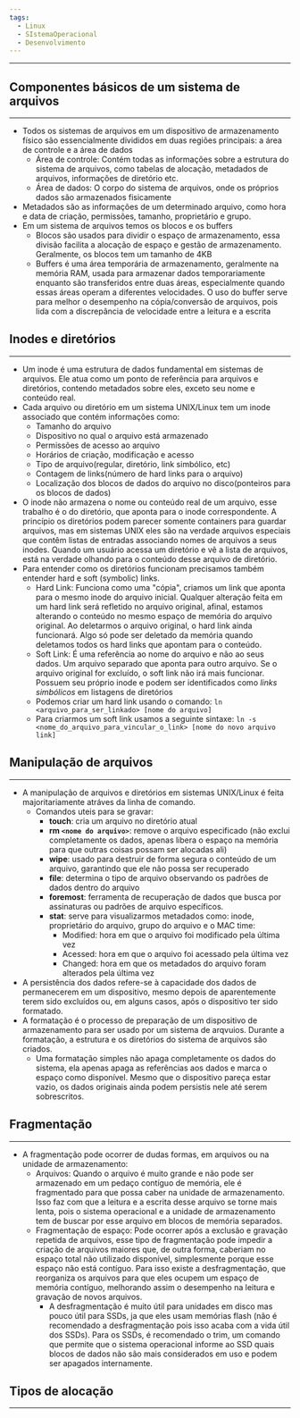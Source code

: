 ```yaml
---
tags:
  - Linux
  - SIstemaOperacional
  - Desenvolvimento
---
```

---

## Componentes básicos de um sistema de arquivos
---
- Todos os sistemas de arquivos em um dispositivo de armazenamento físico são essencialmente divididos em duas regiões principais: a área de controle e a área de dados
	- Área de controle: Contém todas as informações sobre a estrutura do sistema de arquivos, como tabelas de alocação, metadados de arquivos, informações de diretório etc.
	- Área de dados: O corpo do sistema de arquivos, onde os próprios dados são armazenados fisicamente
- Metadados são as informações de um determinado arquivo, como hora e data de criação, permissões, tamanho, proprietário e grupo.
- Em um sistema de arquivos temos os blocos e os buffers
	- Blocos são usados para dividir o espaço de armazenamento, essa divisão facilita a alocação de espaço e gestão de armazenamento. Geralmente, os blocos tem um tamanho de 4KB
	- Buffers é uma área temporária de armazenamento, geralmente na memória RAM, usada para armazenar dados temporariamente enquanto são transferidos entre duas áreas, especialmente quando essas áreas operam a diferentes velocidades. O uso do buffer serve para melhor o desempenho na cópia/conversão de arquivos, pois lida com a discrepância de velocidade entre a leitura e a escrita

## Inodes e diretórios
---

- Um inode é uma estrutura de dados fundamental em sistemas de arquivos. Ele atua como um ponto de referência para arquivos e diretórios, contendo metadados sobre eles, exceto seu nome e conteúdo real.
- Cada arquivo ou diretório em um sistema UNIX/Linux tem um inode associado que contém informações como:
	- Tamanho do arquivo
	- Dispositivo no qual o arquivo está armazenado
	- Permissões de acesso ao arquivo
	- Horários de criação, modificação e acesso
	- Tipo de arquivo(regular, diretório, link simbólico, etc)
	- Contagem de links(número de hard links para o arquivo)
	- Localização dos blocos de dados do arquivo no disco(ponteiros para os blocos de dados)
- O inode não armazena o nome ou conteúdo real de um arquivo, esse trabalho é o do diretório, que aponta para o inode correspondente. A princípio os diretórios podem parecer somente containers para guardar arquivos, mas em sistemas UNIX eles são na verdade arquivos especiais que contêm listas de entradas associando nomes de arquivos a seus inodes. Quando um usuário acessa um diretório e vê a lista de arquivos, está na verdade olhando para o conteúdo desse arquivo de diretório.
- Para entender como os diretórios funcionam precisamos também entender hard e soft (symbolic) links.
	- Hard Link: Funciona como uma "cópia", criamos um link que aponta para o mesmo inode do arquivo inicial. Qualquer alteração feita em um hard link será refletido no arquivo original, afinal, estamos alterando o conteúdo no mesmo espaço de memória do arquivo original. Ao deletarmos o arquivo original, o hard link ainda funcionará. Algo só pode ser deletado da memória quando deletamos todos os hard links que apontam para o conteúdo.
	- Soft Link: É uma referência ao nome do arquivo e não ao seus dados. Um arquivo separado que aponta para outro arquivo. Se o arquivo original for excluído, o soft link não irá mais funcionar. Possuem seu próprio inode e podem ser identificados como *links simbólicos* em listagens de diretórios
	- Podemos criar um hard link usando o comando: `ln <arquivo_para_ser_linkado> [nome do arquivo]`
	- Para criarmos um soft link usamos a seguinte sintaxe: ```ln -s <nome_do_arquivo_para_vincular_o_link> [nome do novo arquivo link]```
## Manipulação de arquivos
---

- A manipulação de arquivos e diretórios em sistemas UNIX/Linux é feita majoritariamente atráves da linha de comando.
	- Comandos uteis para se gravar:
		- **touch**: cria um arquivo no diretório atual
		- **rm `<nome do arquivo>`**: remove o arquivo especificado (não exclui completamente os dados, apenas libera o espaço na memória para que outras coisas possam ser alocadas ali)
		- **wipe**: usado para destruir de forma segura o conteúdo de um arquivo, garantindo que ele não possa ser recuperado
		- **file**: determina o tipo de arquivo observando os padrões de dados dentro do arquivo
		- **foremost**: ferramenta de recuperação de dados que busca por assinaturas ou padrões de arquivo específicos.
		- **stat**: serve para visualizarmos metadados como: inode, proprietário do arquivo, grupo do arquivo e o MAC time:
			- Modified: hora em que o arquivo foi modificado pela última vez
			- Acessed: hora em que o arquivo foi acessado pela última vez
			- Changed: hora em que os metadados do arquivo foram alterados pela última vez
- A persistência dos dados refere-se à capacidade dos dados de permanecerem em um dispositivo, mesmo depois de aparentemente terem sido excluídos ou, em alguns casos, após o dispositivo ter sido formatado.
- A formatação é o processo de preparação de um dispositivo de armazenamento para ser usado por um sistema de arqvuios. Durante a formatação, a estrutura e os diretórios do sistema de arquivos são criados.
	- Uma formatação simples não apaga completamente os dados do sistema, ela apenas apaga as referências aos dados e marca o espaço como disponível. Mesmo que o dispositivo pareça estar vazio, os dados originais ainda podem persistis nele até serem sobrescritos.

## Fragmentação
---

- A fragmentação pode ocorrer de dudas formas, em arquivos ou na unidade de armazenamento:
	- Arquivos: Quando o arquivo é muito grande e não pode ser armazenado em um pedaço contíguo de memória, ele é fragmentado para que possa caber na unidade de armazenamento. Isso faz com que a leitura e a escrita desse arquivo se torne mais lenta, pois o sistema operacional e a unidade de armazenamento tem de buscar por esse arquivo em blocos de memória separados.
	- Fragmentação de espaço: Pode ocorrer após a exclusão e gravação repetida de arquivos, esse tipo de fragmentação pode impedir a criação de arquivos maiores que, de outra forma, caberiam no espaço total não utilizado disponível, simplesmente porque esse espaço não está contíguo. Para isso existe a desfragmentação, que reorganiza os arquivos para que eles ocupem um espaço de memória contíguo, melhorando assim o desempenho na leitura e gravação de novos arquivos.
		- A desfragmentação é muito útil para unidades em disco mas pouco útil para SSDs, ja que eles usam memórias flash (não é recomendado a desfragmentação pois isso acaba com a vida útil dos SSDs). Para os SSDs, é recomendado o trim, um comando que permite que o sistema operacional informe ao SSD quais blocos de dados não são mais considerados em uso e podem ser apagados internamente.

## Tipos de alocação
---

